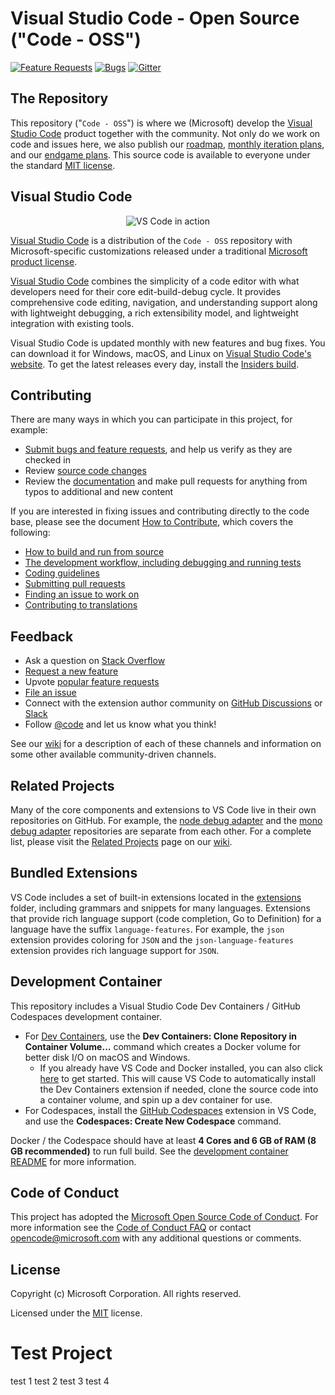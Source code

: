 # Visual Studio Code - Open Source ("Code - OSS")
[![Feature Requests](https://img.shields.io/github/issues/microsoft/vscode/feature-request.svg)](https://github.com/microsoft/vscode/issues?q=is%3Aopen+is%3Aissue+label%3Afeature-request+sort%3Areactions-%2B1-desc)
[![Bugs](https://img.shields.io/github/issues/microsoft/vscode/bug.svg)](https://github.com/microsoft/vscode/issues?utf8=✓&q=is%3Aissue+is%3Aopen+label%3Abug)
[![Gitter](https://img.shields.io/badge/chat-on%20gitter-yellow.svg)](https://gitter.im/Microsoft/vscode)

## The Repository

This repository ("`Code - OSS`") is where we (Microsoft) develop the [Visual Studio Code](https://code.visualstudio.com) product together with the community. Not only do we work on code and issues here, we also publish our [roadmap](https://github.com/microsoft/vscode/wiki/Roadmap), [monthly iteration plans](https://github.com/microsoft/vscode/wiki/Iteration-Plans), and our [endgame plans](https://github.com/microsoft/vscode/wiki/Running-the-Endgame). This source code is available to everyone under the standard [MIT license](https://github.com/microsoft/vscode/blob/main/LICENSE.txt).

## Visual Studio Code

<p align="center">
  <img alt="VS Code in action" src="https://user-images.githubusercontent.com/35271042/118224532-3842c400-b438-11eb-923d-a5f66fa6785a.png">
</p>

[Visual Studio Code](https://code.visualstudio.com) is a distribution of the `Code - OSS` repository with Microsoft-specific customizations released under a traditional [Microsoft product license](https://code.visualstudio.com/License/).

[Visual Studio Code](https://code.visualstudio.com) combines the simplicity of a code editor with what developers need for their core edit-build-debug cycle. It provides comprehensive code editing, navigation, and understanding support along with lightweight debugging, a rich extensibility model, and lightweight integration with existing tools.

Visual Studio Code is updated monthly with new features and bug fixes. You can download it for Windows, macOS, and Linux on [Visual Studio Code's website](https://code.visualstudio.com/Download). To get the latest releases every day, install the [Insiders build](https://code.visualstudio.com/insiders).

## Contributing

There are many ways in which you can participate in this project, for example:

* [Submit bugs and feature requests](https://github.com/microsoft/vscode/issues), and help us verify as they are checked in
* Review [source code changes](https://github.com/microsoft/vscode/pulls)
* Review the [documentation](https://github.com/microsoft/vscode-docs) and make pull requests for anything from typos to additional and new content

If you are interested in fixing issues and contributing directly to the code base,
please see the document [How to Contribute](https://github.com/microsoft/vscode/wiki/How-to-Contribute), which covers the following:

* [How to build and run from source](https://github.com/microsoft/vscode/wiki/How-to-Contribute)
* [The development workflow, including debugging and running tests](https://github.com/microsoft/vscode/wiki/How-to-Contribute#debugging)
* [Coding guidelines](https://github.com/microsoft/vscode/wiki/Coding-Guidelines)
* [Submitting pull requests](https://github.com/microsoft/vscode/wiki/How-to-Contribute#pull-requests)
* [Finding an issue to work on](https://github.com/microsoft/vscode/wiki/How-to-Contribute#where-to-contribute)
* [Contributing to translations](https://aka.ms/vscodeloc)

## Feedback

* Ask a question on [Stack Overflow](https://stackoverflow.com/questions/tagged/vscode)
* [Request a new feature](CONTRIBUTING.md)
* Upvote [popular feature requests](https://github.com/microsoft/vscode/issues?q=is%3Aopen+is%3Aissue+label%3Afeature-request+sort%3Areactions-%2B1-desc)
* [File an issue](https://github.com/microsoft/vscode/issues)
* Connect with the extension author community on [GitHub Discussions](https://github.com/microsoft/vscode-discussions/discussions) or [Slack](https://aka.ms/vscode-dev-community)
* Follow [@code](https://twitter.com/code) and let us know what you think!

See our [wiki](https://github.com/microsoft/vscode/wiki/Feedback-Channels) for a description of each of these channels and information on some other available community-driven channels.

## Related Projects

Many of the core components and extensions to VS Code live in their own repositories on GitHub. For example, the [node debug adapter](https://github.com/microsoft/vscode-node-debug) and the [mono debug adapter](https://github.com/microsoft/vscode-mono-debug) repositories are separate from each other. For a complete list, please visit the [Related Projects](https://github.com/microsoft/vscode/wiki/Related-Projects) page on our [wiki](https://github.com/microsoft/vscode/wiki).

## Bundled Extensions

VS Code includes a set of built-in extensions located in the [extensions](extensions) folder, including grammars and snippets for many languages. Extensions that provide rich language support (code completion, Go to Definition) for a language have the suffix `language-features`. For example, the `json` extension provides coloring for `JSON` and the `json-language-features` extension provides rich language support for `JSON`.

## Development Container

This repository includes a Visual Studio Code Dev Containers / GitHub Codespaces development container.

- For [Dev Containers](https://aka.ms/vscode-remote/download/containers), use the **Dev Containers: Clone Repository in Container Volume...** command which creates a Docker volume for better disk I/O on macOS and Windows.
     - If you already have VS Code and Docker installed, you can also click [here](https://vscode.dev/redirect?url=vscode://ms-vscode-remote.remote-containers/cloneInVolume?url=https://github.com/microsoft/vscode) to get started. This will cause VS Code to automatically install the Dev Containers extension if needed, clone the source code into a container volume, and spin up a dev container for use.
- For Codespaces, install the [GitHub Codespaces](https://marketplace.visualstudio.com/items?itemName=GitHub.codespaces) extension in VS Code, and use the **Codespaces: Create New Codespace** command.

Docker / the Codespace should have at least **4 Cores and 6 GB of RAM (8 GB recommended)** to run full build. See the [development container README](.devcontainer/README.md) for more information.

## Code of Conduct

This project has adopted the [Microsoft Open Source Code of Conduct](https://opensource.microsoft.com/codeofconduct/). For more information see the [Code of Conduct FAQ](https://opensource.microsoft.com/codeofconduct/faq/) or contact [opencode@microsoft.com](mailto:opencode@microsoft.com) with any additional questions or comments.

## License

Copyright (c) Microsoft Corporation. All rights reserved.

Licensed under the [MIT](LICENSE.txt) license.
# Test Project
test 1 
test 2 
test 3 
test 4 
